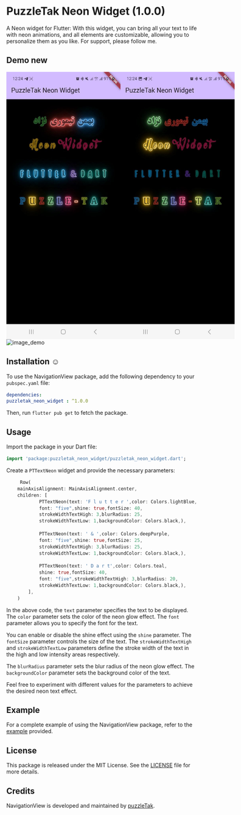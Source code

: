 # PuzzleTak Neon Widget  (1.0.0)

A Neon widget for Flutter: With this widget,
you can bring all your text to life with neon animations, and all elements are customizable,
allowing you to personalize them as you like.
For support, please follow me.

## Demo new

<div style="display: flex; flex-direction: row;">
  <img src="https://github.com/PuzzleTakX/puzzletak_neon_widget/blob/master/demo/1.jpg?raw=true" alt="image_demo" width="300" height="700">

  <img src="https://github.com/PuzzleTakX/puzzletak_neon_widget/blob/master/demo/2.jpg?raw=true" alt="second_image" width="300" height="700">
</div>


<img src="https://github.com/PuzzleTakX/puzzletak_neon_widget/blob/master/demo/4.gif?raw=true" alt="image_demo" width="300" height="700">

## Installation ☺

To use the NavigationView package, add the following dependency to your `pubspec.yaml`
file:


```yaml
dependencies:
puzzletak_neon_widget : ^1.0.0
```
Then, run `flutter pub get` to fetch the package.

## Usage

Import the package in your Dart file:

```dart
import 'package:puzzletak_neon_widget/puzzletak_neon_widget.dart';
```

Create a `PTTextNeon` widget and provide the necessary parameters:

```dart
     Row(
    mainAxisAlignment: MainAxisAlignment.center,
    children: [
            PTTextNeon(text: 'F l u t t e r ',color: Colors.lightBlue,
            font: "five",shine: true,fontSize: 40,
            strokeWidthTextHigh: 3,blurRadius: 25,
            strokeWidthTextLow: 1,backgroundColor: Colors.black,),
            
            PTTextNeon(text: ' & ',color: Colors.deepPurple,
            font: "five",shine: true,fontSize: 25,
            strokeWidthTextHigh: 3,blurRadius: 25,
            strokeWidthTextLow: 1,backgroundColor: Colors.black,),
            
            PTTextNeon(text: ' D a r t',color: Colors.teal,
            shine: true,fontSize: 40,
            font: "five",strokeWidthTextHigh: 3,blurRadius: 20,
            strokeWidthTextLow: 1,backgroundColor: Colors.black,),
        ],
    )
```

In the above code, the `text` parameter specifies the text to be displayed. The `color` parameter sets the color of the neon glow effect. The `font` parameter allows you to specify the font for the text.

You can enable or disable the shine effect using the `shine` parameter. The `fontSize` parameter controls the size of the text. The `strokeWidthTextHigh` and `strokeWidthTextLow` parameters define the stroke width of the text in the high and low intensity areas respectively.

The `blurRadius` parameter sets the blur radius of the neon glow effect. The `backgroundColor` parameter sets the background color of the text.

Feel free to experiment with different values for the parameters to achieve the desired neon text effect.

## Example

For a complete example of using the NavigationView package, refer to
the [example](https://github.com/PuzzleTakX/puzzletak_neon_widget/tree/master/example) provided.

## License

This package is released under the MIT License. See the [LICENSE](https://github.com/PuzzleTakX/puzzletak_neon_widget/blob/master/LICENSE)
file for more details.

## Credits

NavigationView is developed and maintained by [puzzleTak](https://github.com/PuzzleTakX).